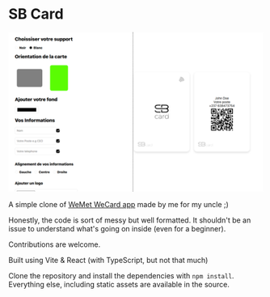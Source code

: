 # SB Card

![sb-card-app-shower](./sb-card.png)

A simple clone of [WeMet WeCard app](https://app.wemet.fr/configurateur/personalize/original) made by me for my uncle ;)

Honestly, the code is sort of messy but well formatted. It shouldn't be an issue to understand what's going on inside (even for a beginner).

Contributions are welcome.

Built using Vite & React (with TypeScript, but not that much)

Clone the repository and install the dependencies with `npm install`.
Everything else, including static assets are available in the source.
